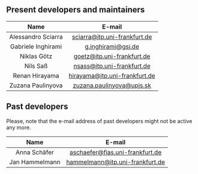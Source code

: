 ## Present developers and maintainers

| Name  | E-mail |
| :---: | :----: |
| Alessandro Sciarra | sciarra@itp.uni-frankfurt.de     |
| Gabriele Inghirami | g.inghirami@gsi.de               |
| Niklas Götz        | goetz@itp.uni-frankfurt.de       |
| Nils Saß           | nsass@itp.uni-frankfurt.de       |
| Renan Hirayama     | hirayama@itp.uni-frankfurt.de    |
| Zuzana Paulinyova  | zuzana.paulinyova@upjs.sk        |

## Past developers

Please, note that the e-mail address of past developers might not be active any more.

|  Name  | E-mail |
| :----: | :----: |
| Anna Schäfer       | aschaefer@fias.uni-frankfurt.de  |
| Jan Hammelmann     | hammelmann@itp.uni-frankfurt.de |

